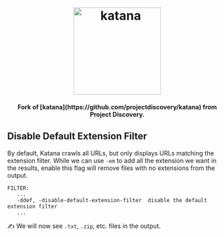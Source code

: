 <h1 align="center">
  <img src="https://user-images.githubusercontent.com/8293321/196779266-421c79d4-643a-4f73-9b54-3da379bbac09.png" alt="katana" width="200px">
  <br>
</h1>

<h4 align="center">Fork of [katana](https://github.com/projectdiscovery/katana) from Project Discovery.</h4>

## Disable Default Extension Filter

By default, Katana crawls all URLs, but only displays URLs matching the extension filter. While we can use `-em` to add all the extension we want in the results, enable this flag will remove files with no extensions from the output.

```console
FILTER:
   ...
   -ddef, -disable-default-extension-filter  disable the default extension filter
   ...
```

✍️ We will now see `.txt`, `.zip`, etc. files in the output.